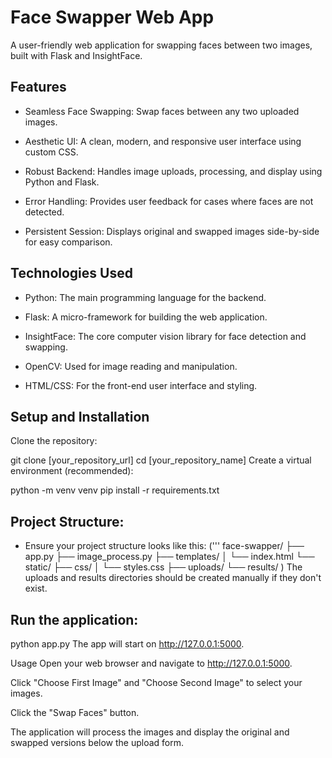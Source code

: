 # Face Swapper Web App
A user-friendly web application for swapping faces between two images, built with Flask and InsightFace.

## Features
* Seamless Face Swapping: Swap faces between any two uploaded images.

* Aesthetic UI: A clean, modern, and responsive user interface using custom CSS.

* Robust Backend: Handles image uploads, processing, and display using Python and Flask.

* Error Handling: Provides user feedback for cases where faces are not detected.

* Persistent Session: Displays original and swapped images side-by-side for easy comparison.

## Technologies Used
* Python: The main programming language for the backend.

* Flask: A micro-framework for building the web application.

* InsightFace: The core computer vision library for face detection and swapping.

* OpenCV: Used for image reading and manipulation.

* HTML/CSS: For the front-end user interface and styling.

## Setup and Installation
Clone the repository:

git clone [your_repository_url]
cd [your_repository_name]
Create a virtual environment (recommended):

python -m venv venv 
pip install -r requirements.txt

## Project Structure:
* Ensure your project structure looks like this:
('''
face-swapper/
├── app.py
├── image_process.py
├── templates/
│   └── index.html
└── static/
    ├── css/
    │   └── styles.css
    ├── uploads/
    └── results/     )
The uploads and results directories should be created manually if they don't exist.

## Run the application:

python app.py
The app will start on http://127.0.0.1:5000.

Usage
Open your web browser and navigate to http://127.0.0.1:5000.

Click "Choose First Image" and "Choose Second Image" to select your images.

Click the "Swap Faces" button.


The application will process the images and display the original and swapped versions below the upload form.
